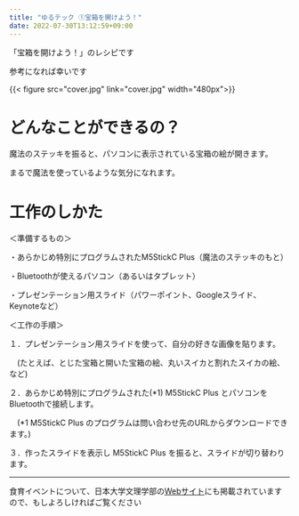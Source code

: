 ```yaml
---
title: "ゆるテック ①宝箱を開けよう！"
date: 2022-07-30T13:12:59+09:00
---
```

「宝箱を開けよう！」のレシピです
<!--more-->
参考になれば幸いです

{{< figure src="cover.jpg" link="cover.jpg" width="480px">}}

# どんなことができるの？

魔法のステッキを振ると、パソコンに表示されている宝箱の絵が開きます。

まるで魔法を使っているような気分になれます。 

# 工作のしかた

＜準備するもの＞

・あらかじめ特別にプログラムされたM5StickC Plus（魔法のステッキのもと）

・Bluetoothが使えるパソコン（あるいはタブレット）

・プレゼンテーション用スライド（パワーポイント、Googleスライド、Keynoteなど） 

＜工作の手順＞

１．プレゼンテーション用スライドを使って、自分の好きな画像を貼ります。 

　(たとえば、とじた宝箱と開いた宝箱の絵、丸いスイカと割れたスイカの絵、など) 

２．あらかじめ特別にプログラムされた(*1) M5StickC Plus とパソコンをBluetoothで接続します。 

　(*1 M5StickC Plus のプログラムは問い合わせ先のURLからダウンロードできます。) 

３．作ったスライドを表示し M5StickC Plus を振ると、スライドが切り替わります。 


----------------------------------------------

食育イベントについて、日本大学文理学部の[Webサイト](https://chs.nihon-u.ac.jp/information/2022/08/04/9709/)にも掲載されていますので、もしよろしければご覧ください
